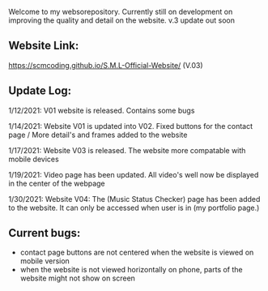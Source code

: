 Welcome to my websorepository. Currently still on development on improving the quality and detail on the website. v.3 update out soon

Website Link:
------------------------------------------------------------------------------------------------------------------------------------------------------------------------------
https://scmcoding.github.io/S.M.L-Official-Website/ (V.03)




Update Log:
------------------------------------------------------------------------------------------------------------------------------------------------------------------------------

1/12/2021: V01 website is released. Contains some bugs

1/14/2021: Website V01 is updated into V02. Fixed buttons for the contact page / More detail's and frames added to the website

1/17/2021: Website V03 is released. The website more compatable with mobile devices

1/19/2021: Video page has been updated. All video's well now be displayed in the center of the webpage

1/30/2021: Website V04: The (Music Status Checker) page has been added to the website. It can only be accessed when user is in (my portfolio page.) 




Current bugs:
------------------------------------------------------------------------------------------------------------------------------------------------------------------------------

* contact page buttons are not centered when the website is viewed on mobile version
* when the website is not viewed horizontally on phone, parts of the website might not show on screen



